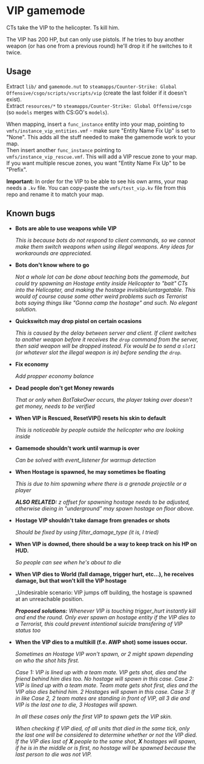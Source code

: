 # VIP gamemode

CTs take the VIP to the helicopter. Ts kill him. 

The VIP has 200 HP, but can only use pistols. If he tries to buy another weapon (or has one from a previous round) he'll drop it if he switches to it twice.

## Usage

Extract `lib/` and `gamemode.nut` to `steamapps/Counter-Strike: Global Offensive/csgo/scripts/vscripts/vip` (create the last folder if it doesn't exist).  
Extract `resources/*` to `steamapps/Counter-Strike: Global Offensive/csgo` (so `models` merges with CS:GO's `models`).

When mapping, insert a `func_instance` entity into your map, pointing to `vmfs/instance_vip_entities.vmf` - make sure "Entity Name Fix Up" is set to "None". This adds all the stuff needed to make the gamemode work to your map.  
Then insert another `func_instance` pointing to `vmfs/instance_vip_rescue.vmf`. This will add a VIP rescue zone to your map. If you want multiple rescue zones, you want "Entity Name Fix Up" to be "Prefix".

**Important:** In order for the VIP to be able to see his own arms, your map needs a `.kv` file. You can copy-paste the `vmfs/test_vip.kv` file from this repo and rename it to match your map.

## Known bugs

- **Bots are able to use weapons while VIP**  

    _This is because bots do not respond to client commands, so we cannot make them switch weapons when using illegal weapons. Any ideas for workarounds are appreciated._

- **Bots don't know where to go**  

    _Not a whole lot can be done about teaching bots the gamemode, but could try spawning an Hostage entity inside Helicopter to "bait" CTs into the Helicopter, and making the hostage invisible/untargatable. This would of course cause some other weird problems such as Terrorist bots saying things like "Gonna camp the hostage" and such. No elegant solution._

- **Quickswitch may drop pistol on certain ocasions**  

    _This is caused by the delay between server and client. If client switches to another weapon before it receives the `drop` command from the server, then said weapon will be dropped instead. Fix would be to send a `slot1` (or whatever slot the illegal weapon is in) before sending the `drop`._

- **Fix economy**

    _Add propper economy balance_

- **Dead people don't get Money rewards**

    _That or only when BotTakeOver occurs, the player taking over doesn't get money, needs to be verified_

- **When VIP is Rescued, ResetVIP() resets his skin to default**

    _This is noticeable by people outside the helicopter who are looking inside_
    
- **Gamemode shouldn't work until warmup is over**

    _Can be solved with event_listener for warmup detection_

- **When Hostage is spawned, he may sometimes be floating**

    _This is due to him spawning where there is a grenade projectile or a player_
    
    _**ALSO RELATED:** z offset for spawning hostage needs to be adjusted, otherwise dieing in "underground" may spawn hostage on floor above._
    
- **Hostage VIP shouldn't take damage from grenades or shots**

    _Should be fixed by using filter_damage_type (it is, I tried)_
    
- **When VIP is downed, there should be a way to keep track on his HP on HUD.**
    
    _So people can see when he's about to die_
    
- **When VIP dies to World (fall damage, trigger hurt, etc...), he receives damage, but that won't kill the VIP hostage**
    
    _Undesirable scenario: VIP jumps off building, the hostage is spawned at an unreachable position.

    _**Proposed solutions:**_
    _Whenever VIP is touching trigger_hurt instantly kill and end the round._
    _Only ever spawn an hostage entity if the VIP dies to a Terrorist, this could prevent intentional suicide transfering of VIP status too_
    
- **When the VIP dies to a multikill (f.e. AWP shot) some issues occur.**

    _Sometimes an Hostage VIP won't spawn, or 2 might spawn depending on who the shot hits first._
    
    _Case 1: VIP is lined up with a team mate. VIP gets shot, dies and the friend behind him dies too. No hostage will spawn in this case._
    _Case 2: VIP is lined up with a team mate. Team mate gets shot first, dies and the VIP also dies behind him. 2 Hostages will spawn in this case._
    _Case 3: If in like Case 2, 2 team mates are standing in front of VIP, all 3 die and VIP is the last one to die, 3 Hostages will spawn._
    
    _In all these cases only the first VIP to spawn gets the VIP skin._
    
    _When checking if VIP died, of all units that died in the same tick, only the last one will be considered to determine whether or not the VIP died. If the VIP dies last of **X** people to the same shot, **X** hostages will spawn, if he is in the middle or is first, no hostage will be spawned because the last person to die was not VIP._
